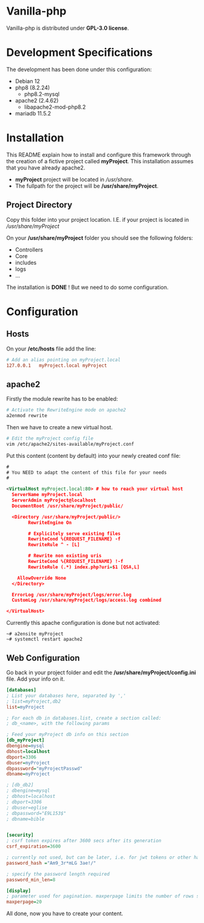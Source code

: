 Vanilla-php
===

Vanilla-php is distributed under **GPL-3.0 license**.

# Development Specifications
The development has been done under this configuration:

- Debian 12
- php8 (8.2.24)
  - php8.2-mysql
- apache2 (2.4.62)
  - libapache2-mod-php8.2
- mariadb 11.5.2

# Installation


This README explain how to install and configure this framework through the creation of a fictive project called **myProject**. This installation assumes that you have already apache2.

- **myProject** project will be located in */usr/share*.
- The fullpath for the project will be **/usr/share/myProject**.

## Project Directory
Copy this folder into your project location. I.E. if your project is located in */usr/share/myProject*

On your **/usr/share/myProject** folder you should see the following folders:

- Controllers
- Core
- includes
- logs
- ...

The installation is **DONE** ! But we need to do some configuration.

# Configuration

## Hosts

On your **/etc/hosts** file add the line:

```conf
# Add an alias pointing on myProject.local
127.0.0.1   myProject.local myProject
```

## apache2

Firstly the module rewrite has to be enabled:

```bash
# Activate the RewriteEngine mode on apache2
a2enmod rewrite
```

Then we have to create a new virtual host.

```bash
# Edit the myProject config file
vim /etc/apache2/sites-available/myProject.conf
```

Put this content (content by default) into your newly created conf file:

```xml
#
# You NEED to adapt the content of this file for your needs
#

<VirtualHost myProject.local:80> # how to reach your virtual host
  ServerName myProject.local
  ServerAdmin myProject@localhost
  DocumentRoot /usr/share/myProject/public/

  <Directory /usr/share/myProject/public/>
        RewriteEngine On

        # Explicitely serve existing files
        RewriteCond %{REQUEST_FILENAME} -f
        RewriteRule ^ - [L]

        # Rewrite non existing uris
        RewriteCond %{REQUEST_FILENAME} !-f
        RewriteRule (.*) index.php?uri=$1 [QSA,L]

    AllowOverride None
  </Directory>

  ErrorLog /usr/share/myProject/logs/error.log
  CustomLog /usr/share/myProject/logs/access.log combined

</VirtualHost>
```

Currently this apache configuration is done but not activated:

    ~# a2ensite myProject
    ~# systemctl restart apache2

## Web Configuration
Go back in your project folder and edit the **/usr/share/myProject/config.ini** file. Add your info on it.

```ini
[databases]
; List your databases here, separated by ','
; list=myProject,db2
list=myProject

; For each db in databases.list, create a section called:
; db_<name>, with the following params

; Feed your myProject db info on this section
[db_myProject]
dbengine=mysql
dbhost=localhost
dbport=3306
dbuser=myProject
dbpassword="myProjectPasswd"
dbname=myProject

; [db_db2]
; dbengine=mysql
; dbhost=localhost
; dbport=3306
; dbuser=eglise
; dbpassword="E9L153$"
; dbname=bible


[security]
; csrf token expires after 3600 secs after its generation
csrf_expiration=3600

; currently not used, but can be later, i.e. for jwt tokens or other hash.
password_hash ="Am9_3r*mLG 3ae!/"

; specify the password length required
password_min_len=8

[display]
; parameter used for pagination. maxperpage limits the number of rows selected and displayed a page.
maxperpage=20
```

All done, now you have to create your content.
